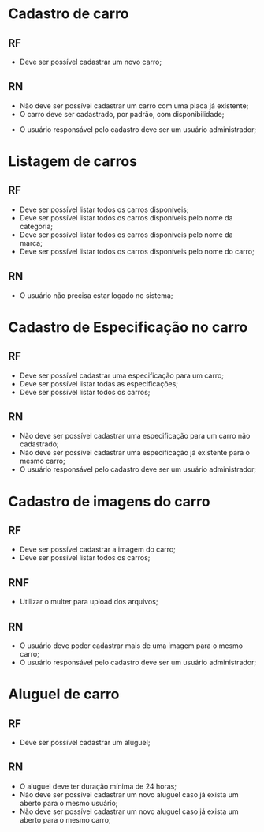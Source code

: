 # Cadastro de carro

## RF
 - Deve ser possível cadastrar um novo carro;

## RN
 - Não deve ser possível cadastrar um carro com uma placa já existente;
 - O carro deve ser cadastrado, por padrão, com disponibilidade;
 * O usuário responsável pelo cadastro deve ser um usuário administrador;

# Listagem de carros

## RF
 - Deve ser possível listar todos os carros disponíveis;
 - Deve ser possível listar todos os carros disponíveis pelo nome da categoria;
 - Deve ser possível listar todos os carros disponíveis pelo nome da marca;
 - Deve ser possível listar todos os carros disponíveis pelo nome do carro;

## RN
 - O usuário não precisa estar logado no sistema;

# Cadastro de Especificação no carro

## RF
 - Deve ser possível cadastrar uma especificação para um carro;
 - Deve ser possível listar todas as especificações;
 - Deve ser possível listar todos os carros;

## RN
 - Não deve ser possível cadastrar uma especificação para um carro não cadastrado;
 - Não deve ser possível cadastrar uma especificação já existente para o mesmo carro;
 - O usuário responsável pelo cadastro deve ser um usuário administrador;

# Cadastro de imagens do carro

## RF
 - Deve ser possível cadastrar a imagem do carro;
 - Deve ser possível listar todos os carros;

## RNF
 - Utilizar o multer para upload dos arquivos;

## RN
 - O usuário deve poder cadastrar mais de uma imagem para o mesmo carro;
 - O usuário responsável pelo cadastro deve ser um usuário administrador;

# Aluguel de carro

## RF
 - Deve ser possível cadastrar um aluguel;

## RN
 - O aluguel deve ter duração mínima de 24 horas;
 - Não deve ser possível cadastrar um novo aluguel caso já exista um aberto para o mesmo usuário;
 - Não deve ser possível cadastrar um novo aluguel caso já exista um aberto para o mesmo carro;